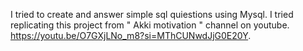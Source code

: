 I tried to create and answer simple sql quiestions using Mysql.
I tried replicating this project from " Akki motivation " channel on youtube.
https://youtu.be/O7GXjLNo_m8?si=MThCUNwdJjG0E20Y.
